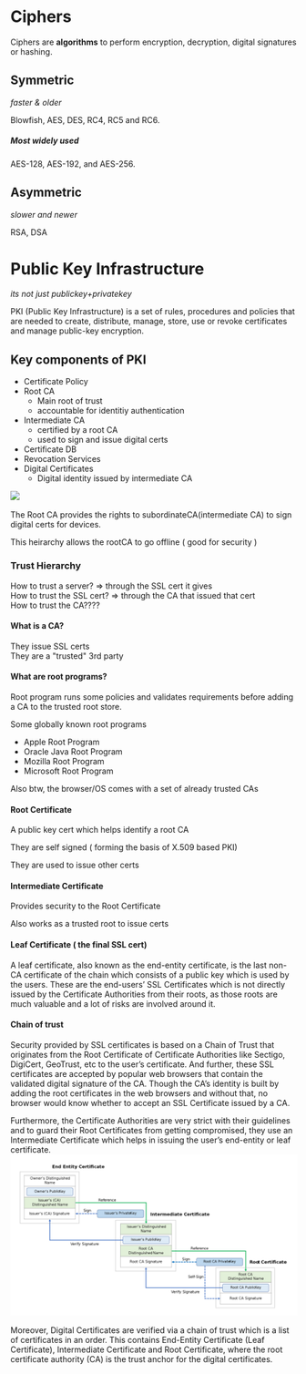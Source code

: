 

# Ciphers
Ciphers are **algorithms** to perform encryption, decryption, digital signatures or hashing.
## Symmetric
_faster & older_

Blowfish, AES, DES, RC4, RC5 and RC6.

##### Most widely used
AES-128, AES-192, and AES-256.


## Asymmetric
_slower and newer_

RSA, DSA

# Public Key Infrastructure
_its not just publickey+privatekey_

PKI (Public Key Infrastructure) is a set of rules, procedures and policies that are needed to create, distribute, manage, store, use or revoke certificates and manage public-key encryption.

## Key components of PKI
- Certificate Policy
- Root CA
    - Main root of trust
    - accountable for identitiy authentication
- Intermediate CA
    - certified by a root CA
    - used to sign and issue digital certs
- Certificate DB
- Revocation Services
- Digital Certificates
    - Digital identity issued by intermediate CA

![](https://aboutssl.org/wp-content/uploads/2020/11/public-key-infrastructure-hierarchy.png)

The Root CA provides the rights to subordinateCA(intermediate CA) to sign digital certs for devices.

This heirarchy allows the rootCA to go offline ( good for security )

### Trust Hierarchy
How to trust a server? => through the SSL cert it gives<br>
How to trust the SSL cert? => through the CA that issued that cert<br>
How to trust the CA????

#### What is a CA?
They issue SSL certs<br>
They are a "trusted" 3rd party

#### What are root programs?
Root program runs some policies and validates requirements before adding a CA to the trusted root store.

Some globally known root programs 
- Apple Root Program
- Oracle Java Root Program
- Mozilla Root Program
- Microsoft Root Program

Also btw, the browser/OS comes with a set of already trusted CAs

#### Root Certificate
A public key cert which helps identify a root CA

They are self signed ( forming the basis of X.509 based PKI)

They are used to issue other certs

#### Intermediate Certificate
Provides security to the Root Certificate

Also works as a trusted root to issue certs

#### Leaf Certificate ( the final SSL cert)
A leaf certificate, also known as the end-entity certificate, is the last non-CA certificate of the chain which consists of a public key which is used by the users. These are the end-users’ SSL Certificates which is not directly issued by the Certificate Authorities from their roots, as those roots are much valuable and a lot of risks are involved around it.

#### Chain of trust
Security provided by SSL certificates is based on a Chain of Trust that originates from the Root Certificate of Certificate Authorities like Sectigo, DigiCert, GeoTrust, etc to the user’s certificate. And further, these SSL certificates are accepted by popular web browsers that contain the validated digital signature of the CA. Though the CA’s identity is built by adding the root certificates in the web browsers and without that, no browser would know whether to accept an SSL Certificate issued by a CA.

Furthermore, the Certificate Authorities are very strict with their guidelines and to guard their Root Certificates from getting compromised, they use an Intermediate Certificate which helps in issuing the user’s end-entity or leaf certificate.
![](assets/chainoftrust-02.png)

Moreover, Digital Certificates are verified via a chain of trust which is a list of certificates in an order. This contains End-Entity Certificate (Leaf Certificate), Intermediate Certificate and Root Certificate, where the root certificate authority (CA) is the trust anchor for the digital certificates.










